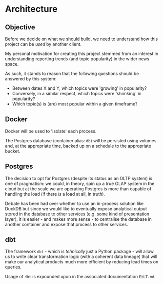 # Architecture

## Objective

Before we decide on what we should build, we need to understand how this project can 
be _used_ by another client.

My personal motivation for creating this project stemmed from an interest in understanding reporting 
trends (and topic popularity) in the wider news space.

As such, it stands to reason that the following questions should be answered by this system:

* Between dates X and Y, which topics were 'growing' in popularity? 
* Conversely, in a similar respect, which topics were 'shrinking' in popularity?
* Which topic(s) is (are) most popular within a given timeframe?

## Docker

Docker will be used to 'isolate' each process.

The Postgres database (container alias: `db`) will be persisted using volumes and, at the appropriate time, backed up on a schedule to the appropriate bucket.

## Postgres

The decision to opt for Postgres (despite its status as an OLTP system) is one of pragmatism: we 
could, in theory, spin up a true OLAP system in the cloud but at the scale we are operating Postgres 
is more than capable of handling the load (if there _is_ a  load at all, in truth).

Debate has been had over whether to use an in-process solution like DuckDB but since we would like 
to eventually expose analytical output stored in the database to other services 
(e.g. some kind of presentation layer), it is easier - and makes more sense - to centralise the 
database in another container and expose that process to other services. 

## dbt

The framework `dbt` - which is *tehnically* just a Python package - will allow us to write clear transformation logic (with a coherent data lineage) that will make our analytical products much more efficient by reducing lead times on queries.

Usage of `dbt` is expounded upon in the associated documentation `EtLT.md`.



